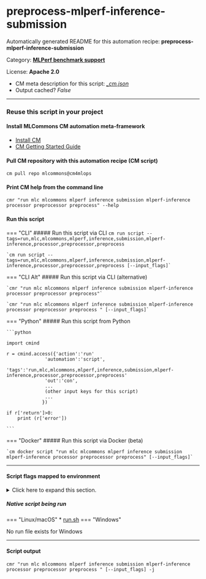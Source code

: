 # preprocess-mlperf-inference-submission
Automatically generated README for this automation recipe: **preprocess-mlperf-inference-submission**

Category: **[MLPerf benchmark support](..)**

License: **Apache 2.0**


* CM meta description for this script: *[_cm.json](https://github.com/mlcommons/cm4mlops/tree/main/script/preprocess-mlperf-inference-submission/_cm.json)*
* Output cached? *False*

---
### Reuse this script in your project

#### Install MLCommons CM automation meta-framework

* [Install CM](https://docs.mlcommons.org/ck/install)
* [CM Getting Started Guide](https://docs.mlcommons.org/ck/getting-started/)

#### Pull CM repository with this automation recipe (CM script)

```cm pull repo mlcommons@cm4mlops```

#### Print CM help from the command line

````cmr "run mlc mlcommons mlperf inference submission mlperf-inference processor preprocessor preprocess" --help````

#### Run this script

=== "CLI"
    ##### Run this script via CLI
    `cm run script --tags=run,mlc,mlcommons,mlperf,inference,submission,mlperf-inference,processor,preprocessor,preprocess`

    `cm run script --tags=run,mlc,mlcommons,mlperf,inference,submission,mlperf-inference,processor,preprocessor,preprocess [--input_flags]`

=== "CLI Alt"
    ##### Run this script via CLI (alternative)

    `cmr "run mlc mlcommons mlperf inference submission mlperf-inference processor preprocessor preprocess"`

    `cmr "run mlc mlcommons mlperf inference submission mlperf-inference processor preprocessor preprocess " [--input_flags]`


=== "Python"
    ##### Run this script from Python


    ```python

    import cmind

    r = cmind.access({'action':'run'
                  'automation':'script',
                  'tags':'run,mlc,mlcommons,mlperf,inference,submission,mlperf-inference,processor,preprocessor,preprocess'
                  'out':'con',
                  ...
                  (other input keys for this script)
                  ...
                 })

    if r['return']>0:
        print (r['error'])

    ```


=== "Docker"
    ##### Run this script via Docker (beta)

    `cm docker script "run mlc mlcommons mlperf inference submission mlperf-inference processor preprocessor preprocess" [--input_flags]`

___


#### Script flags mapped to environment
<details>
<summary>Click here to expand this section.</summary>

* `--submission_dir=value`  &rarr;  `CM_MLPERF_INFERENCE_SUBMISSION_DIR=value`
* `--submitter=value`  &rarr;  `CM_MLPERF_SUBMITTER=value`

**Above CLI flags can be used in the Python CM API as follows:**

```python
r=cm.access({... , "submission_dir":...}
```

</details>


##### Native script being run
=== "Linux/macOS"
     * [run.sh](https://github.com/mlcommons/cm4mlops/tree/main/script/preprocess-mlperf-inference-submission/run.sh)
=== "Windows"

No run file exists for Windows
___
#### Script output
`cmr "run mlc mlcommons mlperf inference submission mlperf-inference processor preprocessor preprocess " [--input_flags] -j`